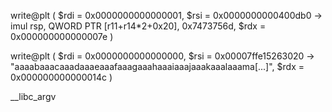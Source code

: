 write@plt (
   $rdi = 0x0000000000000001,
   $rsi = 0x0000000000400db0 →  imul rsp, QWORD PTR [r11+r14*2+0x20], 0x7473756d,
   $rdx = 0x000000000000007e
)

write@plt (
   $rdi = 0x0000000000000000,
   $rsi = 0x00007ffe15263020 → "aaaabaaacaaadaaaeaaafaaagaaahaaaiaaajaaakaaalaaama[...]",
   $rdx = 0x000000000000014c
)


__libc_argv